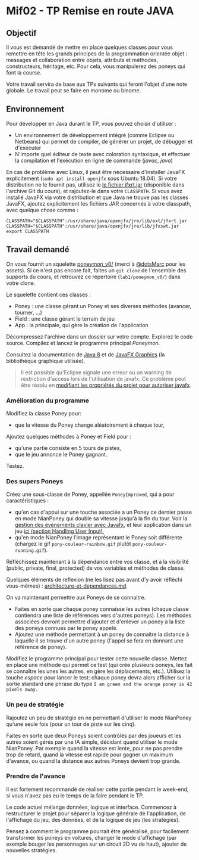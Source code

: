 Mif02 - TP Remise en route JAVA
===============================

Objectif
--------

Il vous est demandé de mettre en place quelques classes pour vous
remettre en tête les grands principes de la programmation orientée
objet : messages et collaboration entre objets, attributs et méthodes,
constructeurs, héritage, etc. Pour cela, vous manipulerez des poneys
qui font la course.

Votre travail servira de base aux TPs suivants qui feront l'objet d'une
note globale.
Le travail peut se faire en monome ou binome.

Environnement
-------------

Pour développer en Java durant le TP, vous pouvez choisir d'utiliser :

-   Un environnement de développement intégré (comme Eclipse ou
    Netbeans) qui permet de compiler, de générer un projet, de débugger
    et d'exécuter
-   N'importe quel éditeur de texte avec coloration syntaxique, et
    effectuer la compilation et l'exécution en ligne de commande
    (*javac*, *java*)

En cas de problème avec Linux, il peut être nécessaire d'installer
JavaFX explicitement (`sudo apt install openjfx` sous Ubuntu 18.04).
Si votre distribution ne le fournit pas, utilisez le [le fichier
jfxrt.jar](../lib/jfxrt.jar) (disponible dans l'archive Git du cours),
et rajoutez-le dans votre `CLASSPATH`.
Si vous avez installé JavaFX via votre distribution et que Java ne
trouve pas les classes JavaFX, ajoutez explicitement les fichiers JAR
concernés à votre classpath, avec quelque chose comme :

    CLASSPATH="$CLASSPATH":/usr/share/java/openjfx/jre/lib/ext/jfxrt.jar
    CLASSPATH="$CLASSPATH":/usr/share/java/openjfx/jre/lib/jfxswt.jar
    export CLASSPATH

Travail demandé
---------------

On vous fournit un squelette [poneymon\_v0/](./poneymon_v0/) (merci à
[@dotsMarc](http://dotsmarc.tumblr.com/) pour les assets). Si ce n'est
pas encore fait, faites un `git clone` de l'ensemble des supports du
cours, et retrouvez ce répertoire (`lab1/poneymon_v0/`) dans votre
clone.

Le squelette contient ces classes :

-   Poney : une classe gérant un Poney et ses diverses méthodes
    (avancer, tourner, ...)
-   Field : une classe gérant le terrain de jeu
-   App : la principale, qui gère la création de l'application

Décompressez l'archive dans un dossier sur votre compte. Explorez le
code source. Compilez et lancez le programme principal *Poneymon*.

Consultez la documentation de [Java
8](https://docs.oracle.com/javase/10/docs/api/overview-summary.html) et de
[JavaFX Graphics](https://docs.oracle.com/javase/10/docs/api/javafx.graphics-summary.html)
(la bibliothèque graphique utilisée).

> Il est possible qu'Eclipse signale une erreur ou un warning de
> restriction d'access lors de l'utilisation de javafx. Ce problème peut
> être résolu en [modifiant les propriétés du projet pour autoriser
> javafx](http://stackoverflow.com/questions/22812488/using-javafx-in-jre-8).

### Amélioration du programme

Modifiez la classe Poney pour:

-   que la vitesse du Poney change aléatoirement à chaque tour,

Ajoutez quelques méthodes à Poney et Field pour :

-   qu'une partie consiste en 5 tours de pistes,
-   que le jeu annonce le Poney gagnant.

Testez.

### Des supers Poneys

Créez une sous-classe de Poney, appellée `PoneyImproved`, qui a pour
caractéristiques :

-   qu'en cas d'appui sur une touche associée a un Poney ce dernier
    passe en mode NianPoney qui double sa vitesse jusqu'à la fin du
    tour. Voir la [gestion des évènements clavier avec
    Javafx](http://docs.oracle.com/javafx/2/events/jfxpub-events.htm),
    et leur application dans un jeu [ici (section Handling User
    Input)](http://gamedevelopment.tutsplus.com/tutorials/introduction-to-javafx-for-game-development--cms-23835),
-   qu'en mode NianPoney l'image représentant le Poney soit différente
    (chargez le gif `pony-couleur-rainbow.gif` plutôt
    `pony-couleur-running.gif`).

Réfléchissez maintenant à la dépendance entre vos classe, et à la
visibilité (public, private, final, protected) de vos variables et
méthodes de classe.

Quelques éléments de reflexion (ne les lisez pas avant d'y avoir
réfléchi vous-mêmes) :
[architecture-et-dependances.md](architecture-et-dependances.md).

On va maintenant permettre aux Poneys de se connaitre.

-   Faites en sorte que chaque poney connaisse les autres (chaque classe
    contiendra une liste de références vers d'autres poneys). Les
    méthodes associées devront permettre d'ajouter et d'enlever un poney
    à la liste des poneys connues par le poney appelé.
-   Ajoutez une méthode permettant à un poney de connaitre la distance à
    laquelle il se trouve d'un autre poney (l'appel se fera en donnant
    une référence de poney).

Modifiez le programme principal pour tester cette nouvelle classe.
Mettez en place une méthode qui permet ce test (qui crée plusieurs
poneys, les fait se connaître les unes les autres, en gère les
déplacements, etc.). Utilisez la touche *espace* pour lancer le test:
chaque poney devra alors afficher sur la sortie standard une phrase du
type `I am green and the orange poney is 42 pixels away.`

### Un peu de stratégie

Rajoutez un peu de stratégie en ne permettant d'utiliser le mode
NianPoney qu'une seule fois (pour un tour de piste sur les cinq).

Faites en sorte que deux Poneys soient contrôlés par des joueurs et les
autres soient gérés par une IA simple, décidant quand utiliser le mode
NianPoney. Par exemple quand la vitesse est lente, pour ne pas prendre
trop de retard, quand la vitesse est rapide pour gagner un maximum
d'avance, ou quand la distance aux autres Poneys devient trop grande.

### Prendre de l'avance

Il est fortement recommandé de réaliser cette partie pendant le
week-end, si vous n'avez pas eu le temps de la faire pendant le TP.

Le code actuel mélange données, logique et interface. Commencez à
restructurer le projet pour séparer la logique générale de
l'application, de l'affichage du jeu, des données, et de la logique de
jeu (les stratégies).

Pensez à comment le programme pourrait être généralisé, pour facilement
transformer les poneys en voitures, changer le mode d'affichage (par
exemple bouger les personnages sur un circuit 2D vu de haut), ajouter de
nouvelles stratégies.
